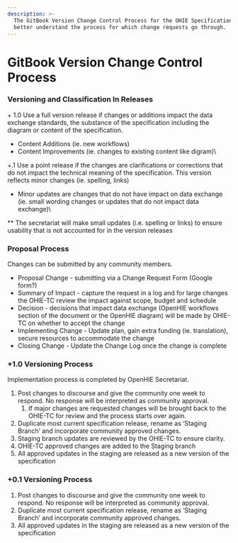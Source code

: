 ```yaml
---
description: >-
  The GitBook Version Change Control Process for the OHIE Specification to
  better understand the process for which change requests go through.
---
```


# GitBook Version Change Control Process

### Versioning and Classification In Releases

\+ 1.0 Use a full version release if changes or additions impact the data exchange standards, the substance of the specification including the diagram or content of the specification. &#x20;

* ﻿Content Additions (ie. new workflows)﻿﻿
* ﻿Content Improvements (ie. changes to existing content like digram)\


\+.1 ﻿Use a point release if the changes are clarifications or corrections that do not impact the technical meaning of the specification.  This version reflects minor changes (ie. spelling, links)

* ﻿Minor updates are changes that do not have impact on data exchange (ie. small wording changes or updates that do not impact data exchange)\


\*\* The secretariat will make small updates (i.e. spelling or links) to ensure usability that is not accounted for in the version releases

### Proposal Process

Changes can be submitted by any community members.

* ﻿Proposal Change - submitting via a Change Request Form (Google form?)
* ﻿Summary of Impact - capture the request in a log and for large changes the OHIE-TC review the impact against scope, budget and schedule
* ﻿Decision - decisions that impact data exchange (OpenHIE workflows section of the document or the OpenHIE diagram) will be made by OHIE-TC on whether to accept the change
* ﻿Implementing Change - Update plan, gain extra funding (ie. translation), secure resources to accommodate the change
* ﻿Closing Change - Update the Change Log once the change is complete﻿﻿

### +1.0 Versioning Process&#x20;

Implementation process is completed by OpenHIE Secretariat.

1. Post changes to discourse and give the community one week to respond. No response will be interpreted as community approval.
   1. If major changes are requested changes will be brought back to the OHIE-TC for review and the process starts over again.
2. Duplicate most current specification release, rename as ‘Staging Branch’ and incorporate community approved changes.&#x20;
3. Staging branch updates are reviewed by the OHIE-TC to ensure clarity.
4. OHIE-TC approved changes are added to the Staging branch
5. All approved updates in the staging are released as a new version of the specification﻿

### +0.1 Versioning Process

1. Post changes to discourse and give the community one week to respond. No response will be interpreted as community approval.
2. Duplicate most current specification release, rename as ‘Staging Branch’ and incorporate community approved changes.
3. All approved updates in the staging are released as a new version of the specification﻿
